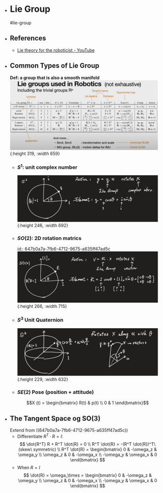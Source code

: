 - # Lie Group
  #lie-group
- ## References
	- [Lie theory for the roboticist - YouTube](https://www.youtube.com/watch?v=csolG83gCV8&t=1136s&ab_channel=InstitutdeRob%C3%B2ticaiInform%C3%A0ticaIndustrial%2CCSIC-UPC)
- ## Common Types of Lie Group
  **Def: a group that is also a smooth manifold**
  ![image.png](../assets/image_1685796233764_0.png){:height 319, :width 659}
	- ### $S^1$: unit complex number
	  ![image.png](../assets/image_1685788535349_0.png){:height 246, :width 692}
	- ### $SO(2)$: 2D rotation matrics
	  id:: 647b0a7a-7fb6-4712-9675-a635ff47ad5c
	  ![image.png](../assets/image_1685795053115_0.png){:height 266, :width 715}
	- ### $S^3$ Unit Quaternion
	  ![image.png](../assets/image_1685795616162_0.png){:height 229, :width 632}
	- ### $SE(2)$ Pose (position + attitude)  
	  $$X (t) = \begin{bmatrix} R(t) & p(t) \\ 0 & 1 \end{bmatrix}$$
- ## The Tangent Space og SO(3)
  Extend from ((647b0a7a-7fb6-4712-9675-a635ff47ad5c))
	- Differentiate $R^T \cdot R = I$:  
	  $$
	  \dot{R^T} R + R^T \dot{R} = 0 \\
	  R^T \dot{R} = -(R^T \dot{R})^T\ (skew\ symmetric) \\
	  R^T \dot{R} = 
	  \begin{bmatrix}
	   0 & -\omega_z & \omega_y \\
	  \omega_z & 0 & -\omega_x \\
	  -\omega_y & \omega_x & 0
	  \end{bmatrix}
	  $$
	- When $R = I$  
	  $$
	  \dot{R} = \omega_\times = 
	  \begin{bmatrix}
	   0 & -\omega_z & \omega_y \\
	  \omega_z & 0 & -\omega_x \\
	  -\omega_y & \omega_x & 0
	  \end{bmatrix}
	  $$